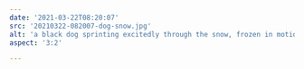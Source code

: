 ```yaml
---
date: '2021-03-22T08:20:07'
src: '20210322-082007-dog-snow.jpg'
alt: 'a black dog sprinting excitedly through the snow, frozen in motion'
aspect: '3:2'

---
```

